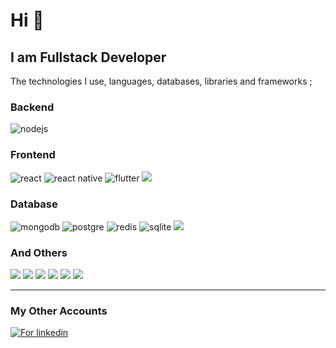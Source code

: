 # Hi 👋

## I am Fullstack Developer

The technologies I use, languages, databases, libraries and frameworks ;

### Backend

![nodejs](https://img.shields.io/badge/Node.js-339933?style=for-the-badge&logo=nodedotjs&logoColor=white)
![]()

### Frontend

![react](https://img.shields.io/badge/React-20232A?style=for-the-badge&logo=react&logoColor=61DAFB)
![react native](https://img.shields.io/badge/React_Native-20232A?style=for-the-badge&logo=react&logoColor=61DAFB)
![flutter](https://img.shields.io/badge/Flutter-02569B?style=for-the-badge&logo=flutter&logoColor=white)
![](https://img.shields.io/badge/Electron-2B2E3A?style=for-the-badge&logo=electron&logoColor=9FEAF9)

### Database

![mongodb](https://img.shields.io/badge/MongoDB-4EA94B?style=for-the-badge&logo=mongodb&logoColor=white)
![postgre](https://img.shields.io/badge/PostgreSQL-316192?style=for-the-badge&logo=postgresql&logoColor=white)
![redis](https://img.shields.io/badge/redis-%23DD0031.svg?&style=for-the-badge&logo=redis&logoColor=white)
![sqlite](https://img.shields.io/badge/SQLite-07405E?style=for-the-badge&logo=sqlite&logoColor=white)
![](https://img.shields.io/badge/firebase-ffca28?style=for-the-badge&logo=firebase&logoColor=black)

### And Others

![](https://img.shields.io/badge/GraphQl-E10098?style=for-the-badge&logo=graphql&logoColor=white)
![](https://img.shields.io/badge/Linux-FCC624?style=for-the-badge&logo=linux&logoColor=black)
![](https://img.shields.io/badge/eslint-3A33D1?style=for-the-badge&logo=eslint&logoColor=white)
![](https://img.shields.io/badge/prettier-1A2C34?style=for-the-badge&logo=prettier&logoColor=F7BA3E)
![](https://img.shields.io/badge/Docker-2CA5E0?style=for-the-badge&logo=docker&logoColor=white)
![](https://img.shields.io/badge/GIT-E44C30?style=for-the-badge&logo=git&logoColor=white)

---

### My Other Accounts

<!-- ![](https://img.shields.io/badge/YouTube-FF0000?style=for-the-badge&logo=youtube&logoColor=white) -->

[![For linkedin](https://img.shields.io/badge/LinkedIn-0077B5?style=for-the-badge&logo=linkedin&logoColor=white)](https://www.linkedin.com/in/hüseyinensari/)
